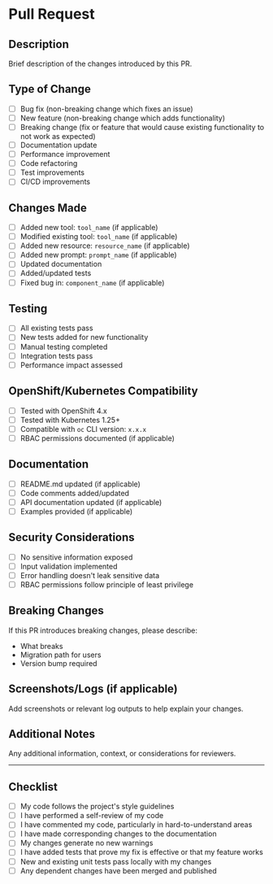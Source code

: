# Pull Request

## Description
Brief description of the changes introduced by this PR.

## Type of Change
- [ ] Bug fix (non-breaking change which fixes an issue)
- [ ] New feature (non-breaking change which adds functionality)
- [ ] Breaking change (fix or feature that would cause existing functionality to not work as expected)
- [ ] Documentation update
- [ ] Performance improvement
- [ ] Code refactoring
- [ ] Test improvements
- [ ] CI/CD improvements

## Changes Made
- [ ] Added new tool: `tool_name` (if applicable)
- [ ] Modified existing tool: `tool_name` (if applicable)
- [ ] Added new resource: `resource_name` (if applicable)
- [ ] Added new prompt: `prompt_name` (if applicable)
- [ ] Updated documentation
- [ ] Added/updated tests
- [ ] Fixed bug in: `component_name` (if applicable)

## Testing
- [ ] All existing tests pass
- [ ] New tests added for new functionality
- [ ] Manual testing completed
- [ ] Integration tests pass
- [ ] Performance impact assessed

## OpenShift/Kubernetes Compatibility
- [ ] Tested with OpenShift 4.x
- [ ] Tested with Kubernetes 1.25+
- [ ] Compatible with `oc` CLI version: `x.x.x`
- [ ] RBAC permissions documented (if applicable)

## Documentation
- [ ] README.md updated (if applicable)
- [ ] Code comments added/updated
- [ ] API documentation updated (if applicable)
- [ ] Examples provided (if applicable)

## Security Considerations
- [ ] No sensitive information exposed
- [ ] Input validation implemented
- [ ] Error handling doesn't leak sensitive data
- [ ] RBAC permissions follow principle of least privilege

## Breaking Changes
If this PR introduces breaking changes, please describe:
- What breaks
- Migration path for users
- Version bump required

## Screenshots/Logs (if applicable)
Add screenshots or relevant log outputs to help explain your changes.

## Additional Notes
Any additional information, context, or considerations for reviewers.

---

## Checklist
- [ ] My code follows the project's style guidelines
- [ ] I have performed a self-review of my code
- [ ] I have commented my code, particularly in hard-to-understand areas
- [ ] I have made corresponding changes to the documentation
- [ ] My changes generate no new warnings
- [ ] I have added tests that prove my fix is effective or that my feature works
- [ ] New and existing unit tests pass locally with my changes
- [ ] Any dependent changes have been merged and published
